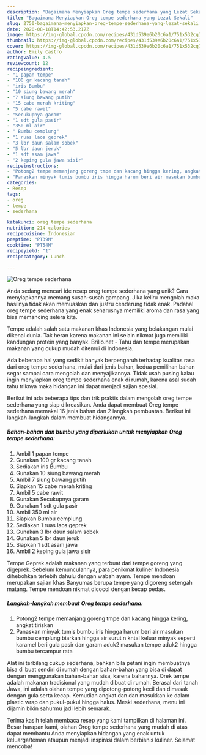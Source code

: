 ```yaml
---
description: "Bagaimana Menyiapkan Oreg tempe sederhana yang Lezat Sekali"
title: "Bagaimana Menyiapkan Oreg tempe sederhana yang Lezat Sekali"
slug: 2750-bagaimana-menyiapkan-oreg-tempe-sederhana-yang-lezat-sekali
date: 2020-08-18T14:42:53.217Z
image: https://img-global.cpcdn.com/recipes/431d539e6b20c6a1/751x532cq70/oreg-tempe-sederhana-foto-resep-utama.jpg
thumbnail: https://img-global.cpcdn.com/recipes/431d539e6b20c6a1/751x532cq70/oreg-tempe-sederhana-foto-resep-utama.jpg
cover: https://img-global.cpcdn.com/recipes/431d539e6b20c6a1/751x532cq70/oreg-tempe-sederhana-foto-resep-utama.jpg
author: Emily Castro
ratingvalue: 4.5
reviewcount: 12
recipeingredient:
- "1 papan tempe"
- "100 gr kacang tanah"
- "iris Bumbu"
- "10 siung bawang merah"
- "7 siung bawang putih"
- "15 cabe merah kriting"
- "5 cabe rawit"
- "Secukupnya garam"
- "1 sdt gula pasir"
- "350 ml air"
- " Bumbu cemplung"
- "1 ruas laos geprek"
- "3 lbr daun salam sobek"
- "5 lbr daun jeruk"
- "1 sdt asam jawa"
- "2 keping gula jawa sisir"
recipeinstructions:
- "Potong2 tempe memanjang goreng tmpe dan kacang hingga kering, angkat tiriskan"
- "Panaskan minyak tumis bumbu iris hingga harum beri air masukan bumbu cemplung biarkan hingga air surut n kntal keluar minyak seperti karamel beri gula pasir dan garam aduk2 masukan tempe aduk2 hingga bumbu tercampur rata"
categories:
- Resep
tags:
- oreg
- tempe
- sederhana

katakunci: oreg tempe sederhana 
nutrition: 214 calories
recipecuisine: Indonesian
preptime: "PT39M"
cooktime: "PT54M"
recipeyield: "1"
recipecategory: Lunch

---
```



![Oreg tempe sederhana](https://img-global.cpcdn.com/recipes/431d539e6b20c6a1/751x532cq70/oreg-tempe-sederhana-foto-resep-utama.jpg)

Anda sedang mencari ide resep oreg tempe sederhana yang unik? Cara menyiapkannya memang susah-susah gampang. Jika keliru mengolah maka hasilnya tidak akan memuaskan dan justru cenderung tidak enak. Padahal oreg tempe sederhana yang enak seharusnya memiliki aroma dan rasa yang bisa memancing selera kita.

Tempe adalah salah satu makanan khas Indonesia yang belakangan mulai dikenal dunia. Tak heran karena makanan ini selain nikmat juga memiliki kandungan protein yang banyak. Brilio.net - Tahu dan tempe merupakan makanan yang cukup mudah ditemui di Indonesia.

Ada beberapa hal yang sedikit banyak berpengaruh terhadap kualitas rasa dari oreg tempe sederhana, mulai dari jenis bahan, kedua pemilihan bahan segar sampai cara mengolah dan menyajikannya. Tidak usah pusing kalau ingin menyiapkan oreg tempe sederhana enak di rumah, karena asal sudah tahu triknya maka hidangan ini dapat menjadi sajian spesial.


Berikut ini ada beberapa tips dan trik praktis dalam mengolah oreg tempe sederhana yang siap dikreasikan. Anda dapat membuat Oreg tempe sederhana memakai 16 jenis bahan dan 2 langkah pembuatan. Berikut ini langkah-langkah dalam membuat hidangannya.

<!--inarticleads1-->

##### Bahan-bahan dan bumbu yang diperlukan untuk menyiapkan Oreg tempe sederhana:

1. Ambil 1 papan tempe
1. Gunakan 100 gr kacang tanah
1. Sediakan iris Bumbu
1. Gunakan 10 siung bawang merah
1. Ambil 7 siung bawang putih
1. Siapkan 15 cabe merah kriting
1. Ambil 5 cabe rawit
1. Gunakan Secukupnya garam
1. Gunakan 1 sdt gula pasir
1. Ambil 350 ml air
1. Siapkan  Bumbu cemplung
1. Sediakan 1 ruas laos geprek
1. Gunakan 3 lbr daun salam sobek
1. Gunakan 5 lbr daun jeruk
1. Siapkan 1 sdt asam jawa
1. Ambil 2 keping gula jawa sisir


Tempe Geprek adalah makanan yang terbuat dari tempe goreng yang digeprek. Sebelum kemunculannya, para penikmat kuliner Indonesia dihebohkan terlebih dahulu dengan wabah ayam. Tempe mendoan merupakan sajian khas Banyumas berupa tempe yang digoreng setengah matang. Tempe mendoan nikmat dicocol dengan kecap pedas. 

<!--inarticleads2-->

##### Langkah-langkah membuat Oreg tempe sederhana:

1. Potong2 tempe memanjang goreng tmpe dan kacang hingga kering, angkat tiriskan
1. Panaskan minyak tumis bumbu iris hingga harum beri air masukan bumbu cemplung biarkan hingga air surut n kntal keluar minyak seperti karamel beri gula pasir dan garam aduk2 masukan tempe aduk2 hingga bumbu tercampur rata


Alat ini terbilang cukup sederhana, bahkan bila petani ingin membuatnya bisa di buat sendiri di rumah dengan bahan-bahan yang bisa di dapat dengan menggunakan bahan-bahan sisa, karena bahannya. Orek tempe adalah makanan tradisional yang mudah dibuat di rumah. Berasal dari tanah Jawa, ini adalah olahan tempe yang dipotong-potong kecil dan dimasak dengan gula serta kecap. Kemudian angkat dan dan masukkan ke dalam plastic wrap dan pukul-pukul hingga halus. Meski sederhana, menu ini dijamin bikin sahurmu jadi lebih semarak. 

Terima kasih telah membaca resep yang kami tampilkan di halaman ini. Besar harapan kami, olahan Oreg tempe sederhana yang mudah di atas dapat membantu Anda menyiapkan hidangan yang enak untuk keluarga/teman ataupun menjadi inspirasi dalam berbisnis kuliner. Selamat mencoba!
